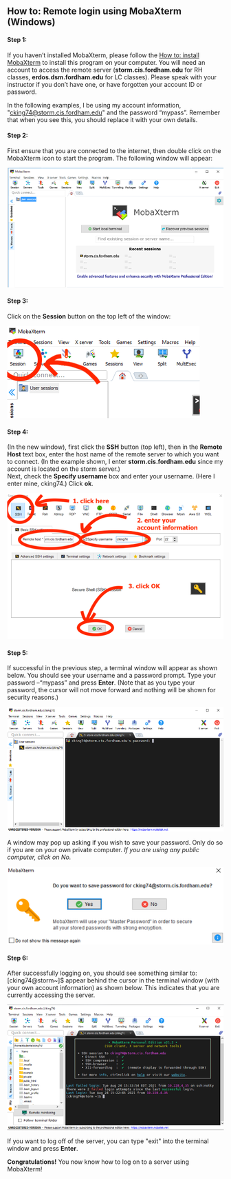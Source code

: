 ## How to: Remote login using MobaXterm (Windows)

#### Step 1:  
If you haven’t installed MobaXterm, please follow the [How to: install MobaXterm](installMobaXTermWindows.md) to install this program on your computer.  You will need an account to access the remote server (**storm.cis.fordham.edu** for RH classes, **erdos.dsm.fordham.edu** for LC classes). Please speak with your instructor if you don’t have one, or have forgotten your account ID or password.   
  
In the following examples, I be using my account information, "cking74@storm.cis.fordham.edu" and the password “mypass”. Remember that when you see this, you should replace it with your own details. 
  
#### Step 2:  
First ensure that you are connected to the internet, then double click on the MobaXterm icon to start the program. The following window will appear:  
  
![Opening screen](docs/assets/CISWork11.png) 
  
#### Step 3:   
Click on the **Session** button on the top left of the window:  
  
![Session button](docs/assets/CISWork12.png)
  
#### Step 4:  
(In the new window), first click the **SSH** button (top left), then in the **Remote Host** text box, enter the host name of the remote server to which you want to connect. (In the example shown, I enter **storm.cis.fordham.edu** since my account is located on the storm server.)   
Next, check the **Specify username** box and enter your username. (Here I enter mine, cking74.) Click **ok**.  
  
![Enter login](docs/assets/CISWork13.png)
  
#### Step 5:  
If successful in the previous step, a terminal window will appear as shown below. You should see your username and a password prompt. Type your password –“mypass” and press **Enter**. (Note that as you type your password, the cursor will not move forward and nothing will be shown for security reasons.)  
  
![Enter password](docs/assets/CISWork14.png)  
  
A window may pop up asking if you wish to save your password. Only do so if you are on your own private computer. _If you are using any public computer, click on No._  
  
![Save password option](docs/assets/CISWork15.png)  
  
#### Step 6: 
After successfully logging on, you should see something similar to: [cking74@storm~]$ appear behind the cursor in the terminal window (with your own account information) as shown below. This indicates that you are currently accessing the server.  
  
![Accessed server](docs/assets/CISWork16.png)  
  
If you want to log off of the server, you can type "exit" into the terminal window and press **Enter**.

**Congratulations!** You now know how to log on to a server using MobaXterm! 
